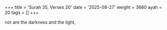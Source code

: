 +++
title = 'Surah 35, Verses 20'
date = '2025-08-27'
weight = 3680
ayah = 20
tags = []
+++

nor are the darkness and the light,